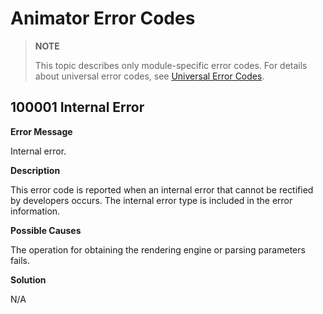 # Animator Error Codes

> **NOTE**
>
> This topic describes only module-specific error codes. For details about universal error codes, see [Universal Error Codes](errorcode-universal.md).

## 100001 Internal Error

**Error Message**

Internal error.

**Description**

This error code is reported when an internal error that cannot be rectified by developers occurs. The internal error type is included in the error information.

**Possible Causes**

The operation for obtaining the rendering engine or parsing parameters fails.

**Solution**

N/A
